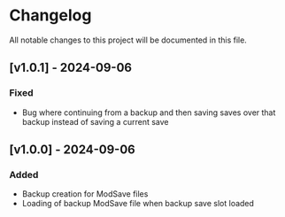 # Changelog

All notable changes to this project will be documented in this file.

## [v1.0.1] - 2024-09-06

### Fixed

- Bug where continuing from a backup and then saving saves over that backup instead of saving a current save

## [v1.0.0] - 2024-09-06

### Added

- Backup creation for ModSave files
- Loading of backup ModSave file when backup save slot loaded
